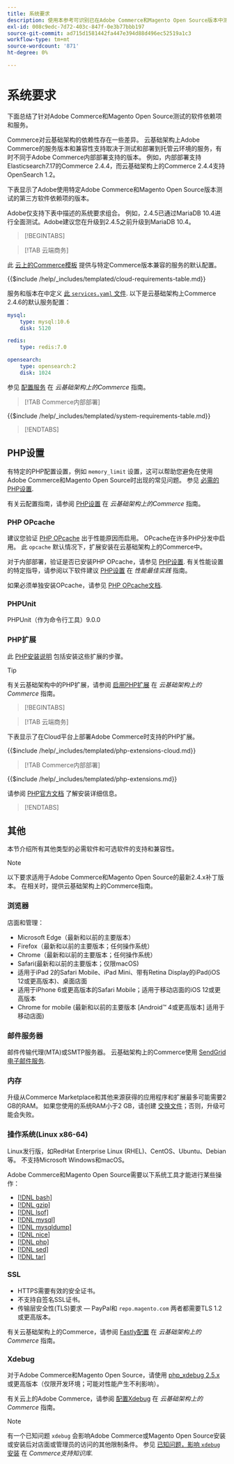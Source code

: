 ```yaml
---
title: 系统要求
description: 使用本参考可识别已在Adobe Commerce和Magento Open Source版本中测试的必需软件依赖项。
exl-id: 008c9edc-7d72-403c-847f-0e3b77bbb197
source-git-commit: ad715d1581442fa447e394d88d496ec52519a1c3
workflow-type: tm+mt
source-wordcount: '871'
ht-degree: 0%

---
```


# 系统要求

下面总结了针对Adobe Commerce和Magento Open Source测试的软件依赖项和服务。

Commerce对云基础架构的依赖性存在一些差异。 云基础架构上Adobe Commerce的服务版本和兼容性支持取决于测试和部署到托管云环境的服务，有时不同于Adobe Commerce内部部署支持的版本。 例如，内部部署支持Elasticsearch7.17的Commerce 2.4.4，而云基础架构上的Commerce 2.4.4支持OpenSearch 1.2。

下表显示了Adobe使用特定Adobe Commerce和Magento Open Source版本测试的第三方软件依赖项的版本。

Adobe仅支持下表中描述的系统要求组合。 例如，2.4.5已通过MariaDB 10.4进行全面测试。Adobe建议您在升级到2.4.5之前升级到MariaDB 10.4。

>[!BEGINTABS]

>[!TAB 云端商务]

此 [云上的Commerce模板](https://github.com/magento/magento-cloud) 提供与特定Commerce版本兼容的服务的默认配置。

{{$include /help/_includes/templated/cloud-requirements-table.md}}

服务和版本在中定义 [此 `services.yaml` 文件](https://github.com/magento/magento-cloud/blob/master/.magento/services.yaml). 以下是云基础架构上Commerce 2.4.6的默认服务配置：

```yaml
mysql:
    type: mysql:10.6
    disk: 5120

redis:
    type: redis:7.0

opensearch:
    type: opensearch:2
    disk: 1024
```

参见 [配置服务](https://experienceleague.adobe.com/docs/commerce-cloud-service/user-guide/configure/service/services-yaml.html) 在 _云基础架构上的Commerce_ 指南。

>[!TAB Commerce内部部署]

{{$include /help/_includes/templated/system-requirements-table.md}}

>[!ENDTABS]

## PHP设置

有特定的PHP配置设置，例如 `memory_limit` 设置，这可以帮助您避免在使用Adobe Commerce和Magento Open Source时出现的常见问题。 参见 [必需的PHP设置](prerequisites/php-settings.md).

有关云配置指南，请参阅 [PHP设置](https://experienceleague.adobe.com/docs/commerce-cloud-service/user-guide/configure/app/php-settings.html) 在 _云基础架构上的Commerce_ 指南。

### PHP OPcache

建议您验证 [PHP OPcache](https://www.php.net/manual/en/intro.opcache.php) 出于性能原因而启用。 OPcache在许多PHP分发中启用。 此 `opcache` 默认情况下，扩展安装在云基础架构上的Commerce中。

对于内部部署，验证是否已安装PHP OPcache，请参见 [PHP设置](prerequisites/php-settings.md). 有关性能设置的特定指导，请参阅以下软件建议 [PHP设置](https://experienceleague.adobe.com/docs/commerce-operations/performance-best-practices/software.html#php-settings) 在 _性能最佳实践_ 指南。

如果必须单独安装OPcache，请参见 [PHP OPcache文档](https://www.php.net/manual/en/opcache.setup.php).

### PHPUnit

PHPUnit（作为命令行工具）9.0.0

### PHP扩展

此 [PHP安装说明](prerequisites/php-settings.md) 包括安装这些扩展的步骤。

>[!TIP]
>
>有关云基础架构中的PHP扩展，请参阅 [启用PHP扩展](https://experienceleague.adobe.com/docs/commerce-cloud-service/user-guide/configure/app/php-settings.html#enable-extensions) 在 _云基础架构上的Commerce_ 指南。

>[!BEGINTABS]

>[!TAB 云端商务]

下表显示了在Cloud平台上部署Adobe Commerce时支持的PHP扩展。

{{$include /help/_includes/templated/php-extensions-cloud.md}}

>[!TAB Commerce内部部署]

{{$include /help/_includes/templated/php-extensions.md}}

请参阅 [PHP官方文档](https://www.php.net/manual/en/extensions.php) 了解安装详细信息。

>[!ENDTABS]

## 其他

本节介绍所有其他类型的必需软件和可选软件的支持和兼容性。

>[!NOTE]
>
>以下要求适用于Adobe Commerce和Magento Open Source的最新2.4.x补丁版本。 在相关时，提供云基础架构上的Commerce指南。

### 浏览器

店面和管理：

- Microsoft Edge（最新和以前的主要版本）
- Firefox（最新和以前的主要版本；任何操作系统）
- Chrome（最新和以前的主要版本；任何操作系统）
- Safari(最新和以前的主要版本；仅限macOS)
- 适用于iPad 2的Safari Mobile、iPad Mini、带有Retina Display的iPad(iOS 12或更高版本)、桌面店面
- 适用于iPhone 6或更高版本的Safari Mobile；适用于移动店面的iOS 12或更高版本
- Chrome for mobile (最新和以前的主要版本 [Android™ 4或更高版本] 适用于移动店面)

### 邮件服务器

邮件传输代理(MTA)或SMTP服务器。 云基础架构上的Commerce使用 [SendGrid电子邮件服务](https://experienceleague.adobe.com/docs/commerce-cloud-service/user-guide/project/sendgrid.html).

### 内存

升级从Commerce Marketplace和其他来源获得的应用程序和扩展最多可能需要2 GB的RAM。 如果您使用的系统RAM小于2 GB，请创建 [交换文件](https://support.magento.com/hc/en-us/articles/360032980432)；否则，升级可能会失败。

### 操作系统(Linux x86-64)

Linux发行版，如RedHat Enterprise Linux (RHEL)、CentOS、Ubuntu、Debian等。 不支持Microsoft Windows和macOS。

Adobe Commerce和Magento Open Source需要以下系统工具才能进行某些操作：

- [[!DNL bash]](https://www.gnu.org/software/bash/)
- [[!DNL gzip]](https://www.gzip.org/)
- [[!DNL lsof]](https://linux.die.net/man/8/lsof)
- [[!DNL mysql]](https://www.mysql.com/)
- [[!DNL mysqldump]](https://dev.mysql.com/doc/refman/8.0/en/mysqldump.html)
- [[!DNL nice]](https://linux.die.net/man/1/nice)
- [[!DNL php]](https://www.php.net/)
- [[!DNL sed]](https://www.gnu.org/software/sed/manual/sed.html)
- [[!DNL tar]](https://linux.die.net/man/1/tar)

### SSL

- HTTPS需要有效的安全证书。
- 不支持自签名SSL证书。
- 传输层安全性(TLS)要求 — PayPal和 `repo.magento.com` 两者都需要TLS 1.2或更高版本。

有关云基础架构上的Commerce，请参阅 [Fastly配置](https://experienceleague.adobe.com/docs/commerce-cloud-service/user-guide/cdn/setup-fastly/fastly-configuration.html) 在 _云基础架构上的Commerce_ 指南。

### Xdebug

对于Adobe Commerce和Magento Open Source，请使用 [php_xdebug 2.5.x](https://xdebug.org/download) 或更高版本（仅限开发环境；可能对性能产生不利影响）。

有关云上的Adobe Commerce，请参阅 [配置Xdebug](https://experienceleague.adobe.com/docs/commerce-cloud-service/user-guide/develop/test/debug.html) 在 _云基础架构上的Commerce_ 指南。

>[!NOTE]
>
>有一个已知问题 `xdebug` 会影响Adobe Commerce或Magento Open Source安装或安装后对店面或管理员的访问的其他限制条件。 参见 [已知问题，影响 `xdebug` 安装](https://experienceleague.adobe.com/docs/commerce-knowledge-base/kb/troubleshooting/miscellaneous/known-issues-that-affect-installation.html) 在 _Commerce支持知识库_.
